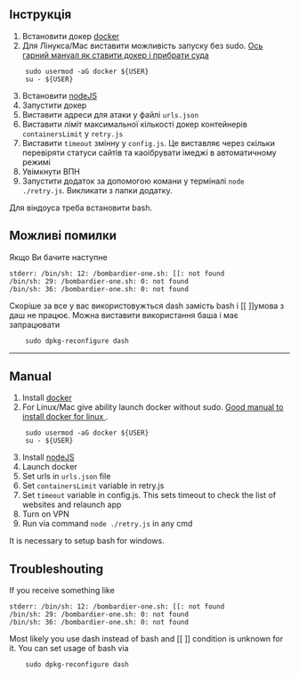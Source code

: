 ## Інструкція
1. Встановити докер [docker](https://www.docker.com/products/docker-desktop)
2. Для Лінукса/Mac виставити можливість запуску без sudo. [Ось гарний мануал як ставити докер і прибрати суда](https://www.digitalocean.com/community/tutorials/how-to-install-and-use-docker-on-ubuntu-18-04)
```
    sudo usermod -aG docker ${USER}
    su - ${USER}
```
3. Встановити [nodeJS](https://nodejs.org/en/download/)
4. Запустити докер
5. Виставити адреси для атаки у файлі ```urls.json```
6. Виставити ліміт максимальної кількості докер контейнерів ```containersLimit``` у  ```retry.js```
7. Виставити ```timeout``` змінну у ```config.js```. Це виставляє через скільки перевіряти статуси сайтів та каоібрувати імеджі в автоматичному режимі
8. Увімкнути ВПН
9. Запустити додаток за допомогою комани у терміналі ```node ./retry.js```. Викликати з папки додатку.

Для віндоуса треба встановити bash.

## Можливі помилки
Якщо Ви бачите наступне
```
stderr: /bin/sh: 12: /bombardier-one.sh: [[: not found
/bin/sh: 29: /bombardier-one.sh: 0: not found
/bin/sh: 36: /bombardier-one.sh: 0: not found
```

Скоріше за все у вас використовужться dash замість bash і [[ ]]умова з даш не працює. Можна виставити використання баша і має запрацювати

```
    sudo dpkg-reconfigure dash
```
________________________________________________________________________________________________________________________________
## Manual

1. Install [docker](https://www.docker.com/products/docker-desktop)
2. For Linux/Mac give ability launch docker without sudo. [Good manual to install docker for linux ](https://www.digitalocean.com/community/tutorials/how-to-install-and-use-docker-on-ubuntu-18-04).

```
    sudo usermod -aG docker ${USER}
    su - ${USER}
```

3. Install [nodeJS](https://nodejs.org/en/download/)
4. Launch docker
5. Set urls in ```urls.json``` file
6. Set ```containersLimit``` variable in retry.js
7. Set ```timeout``` variable in config.js. This sets timeout to check the list of websites and relaunch app
8. Turn on VPN
9. Run via command ```node ./retry.js``` in any cmd

It is necessary to setup bash for windows.
## Troubleshouting
If you receive something like
```
stderr: /bin/sh: 12: /bombardier-one.sh: [[: not found
/bin/sh: 29: /bombardier-one.sh: 0: not found
/bin/sh: 36: /bombardier-one.sh: 0: not found
```

Most likely you use dash instead of bash and [[ ]] condition is unknown for it. You can set usage of bash via

```
    sudo dpkg-reconfigure dash
```